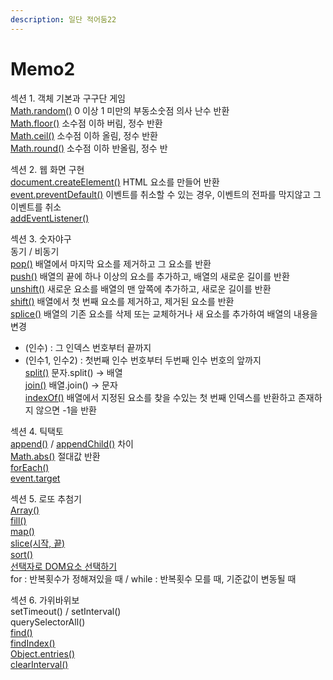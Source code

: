 ```yaml
---
description: 일단 적어둠22
---
```


# Memo2

섹션 1. 객체 기본과 구구단 게임  
[Math.random\(\)](https://developer.mozilla.org/ko/docs/Web/JavaScript/Reference/Global_Objects/Math/random) 0 이상 1 미만의 부동소숫점 의사 난수 반환  
[Math.floor\(\)](https://developer.mozilla.org/ko/docs/Web/JavaScript/Reference/Global_Objects/Math/floor) 소수점 이하 버림, 정수 반환  
[Math.ceil\(\)](https://developer.mozilla.org/ko/docs/Web/JavaScript/Reference/Global_Objects/Math/ceil) 소수점 이하 올림, 정수 반환  
[Math.round\(\)](https://developer.mozilla.org/ko/docs/Web/JavaScript/Reference/Global_Objects/Math/round) 소수점 이하 반올림, 정수 반

섹션 2. 웹 화면 구현  
[document.createElement](https://developer.mozilla.org/ko/docs/Web/API/Document/createElement)[\(\)](https://developer.mozilla.org/ko/docs/Web/API/Document/createElement) HTML 요소를 만들어 반환  
[event.preventDefault](https://developer.mozilla.org/ko/docs/Web/API/Event/preventDefault)[\(\)](https://developer.mozilla.org/ko/docs/Web/API/Event/preventDefault) 이벤트를 취소할 수 있는 경우, 이벤트의 전파를 막지않고 그 이벤트를 취소  
[addEventListener\(\)](https://developer.mozilla.org/ko/docs/Web/API/EventTarget/addEventListener) 

섹션 3. 숫자야구  
동기 / 비동기  
[pop\(\)](https://developer.mozilla.org/ko/docs/Web/JavaScript/Reference/Global_Objects/Array/pop) 배열에서 마지막 요소를 제거하고 그 요소를 반환  
[push\(\)](https://developer.mozilla.org/ko/docs/Web/JavaScript/Reference/Global_Objects/Array/push) 배열의 끝에 하나 이상의 요소를 추가하고, 배열의 새로운 길이를 반환  
[unshift\(\)](https://developer.mozilla.org/ko/docs/Web/JavaScript/Reference/Global_Objects/Array/unshift) 새로운 요소를 배열의 맨 앞쪽에 추가하고, 새로운 길이를 반환  
[shift\(\)](https://developer.mozilla.org/ko/docs/Web/JavaScript/Reference/Global_Objects/Array/shift) 배열에서 첫 번째 요소를 제거하고, 제거된 요소를 반환  
[splice\(\)](https://developer.mozilla.org/ko/docs/Web/JavaScript/Reference/Global_Objects/Array/splice) 배열의 기존 요소를 삭제 또는 교체하거나 새 요소를 추가하여 배열의 내용을 변경  
- \(인수\) : 그 인덱스 번호부터 끝까지  
- \(인수1, 인수2\)  : 첫번째 인수 번호부터 두번째 인수 번호의 앞까지  
[split\(\)](https://developer.mozilla.org/ko/docs/Web/JavaScript/Reference/Global_Objects/String/split) 문자.split\(\) → 배열  
[join\(\)](https://developer.mozilla.org/ko/docs/Web/JavaScript/Reference/Global_Objects/Array/join) 배열.join\(\) → 문자  
[indexOf\(\)](https://developer.mozilla.org/ko/docs/Web/JavaScript/Reference/Global_Objects/Array/indexOf) 배열에서 지정된 요소를 찾을 수있는 첫 번째 인덱스를 반환하고 존재하지 않으면 -1을 반환 

섹션 4. 틱택토  
[append\(\)](https://developer.mozilla.org/en-US/docs/Web/API/ParentNode/append) / [appendChild\(\)](https://developer.mozilla.org/ko/docs/Web/API/Node/appendChild) 차이  
[Math.abs\(\)](https://developer.mozilla.org/ko/docs/Web/JavaScript/Reference/Global_Objects/Math/abs) 절대값 반환  
[forEach\(\)](https://developer.mozilla.org/ko/docs/Web/JavaScript/Reference/Global_Objects/Array/forEach)  
[event.target](https://developer.mozilla.org/ko/docs/Web/API/Event/target)

섹션 5. 로또 추첨기  
[Array\(\)](https://developer.mozilla.org/ko/docs/Web/JavaScript/Reference/Global_Objects/Array)  
[fill\(\)](https://developer.mozilla.org/ko/docs/Web/JavaScript/Reference/Global_Objects/Array/fill)  
[map\(\)](https://developer.mozilla.org/ko/docs/Web/JavaScript/Reference/Global_Objects/Map)  
[slice\(시작, 끝\)](https://developer.mozilla.org/ko/docs/Web/JavaScript/Reference/Global_Objects/Array/slice)  
[sort\(\)](https://developer.mozilla.org/ko/docs/Web/JavaScript/Reference/Global_Objects/Array/sort)  
[선택자로 DOM요소 선택하기](https://developer.mozilla.org/ko/docs/Web/API/Document_Object_Model/Locating_DOM_elements_using_selectors)  
for : 반복횟수가 정해져있을 때  / while : 반복횟수 모를 때, 기준값이 변동될 때

섹션 6. 가위바위보  
setTimeout\(\) / setInterval\(\)  
querySelectorAll\(\)  
[find\(\)](https://developer.mozilla.org/ko/docs/Web/JavaScript/Reference/Global_Objects/Array/find)  
[findIndex\(\)](https://developer.mozilla.org/ko/docs/Web/JavaScript/Reference/Global_Objects/Array/findIndex)  
[Object.entries\(\)](https://developer.mozilla.org/ko/docs/Web/JavaScript/Reference/Global_Objects/Object/entries)  
[clearInterval\(\)](https://developer.mozilla.org/ko/docs/Web/API/WindowOrWorkerGlobalScope/clearInterval)

